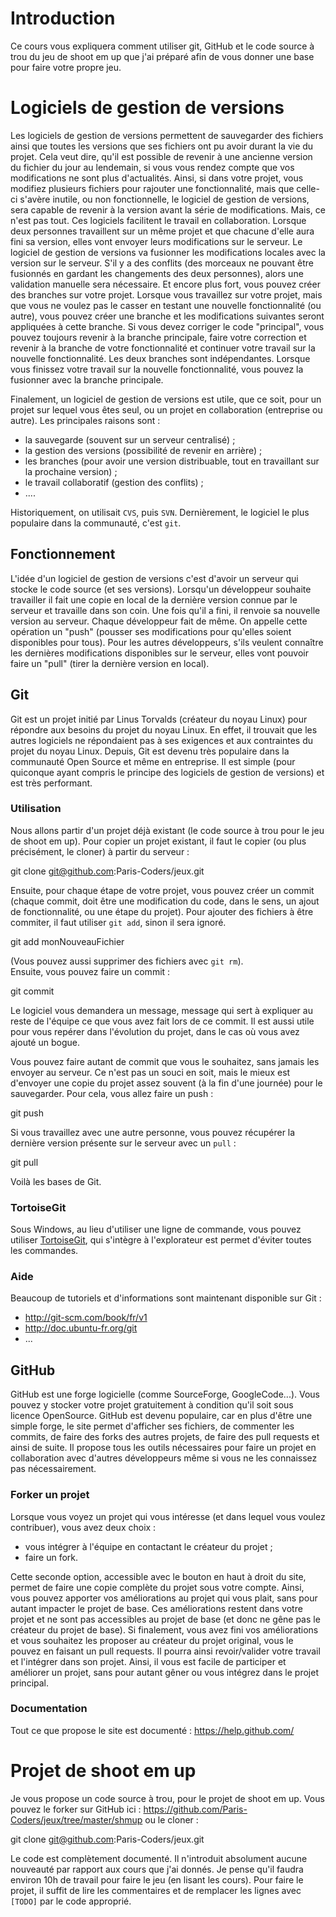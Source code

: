 # Introduction

Ce cours vous expliquera comment utiliser git, GitHub et le code source à trou du jeu de shoot em up que j'ai préparé afin de vous donner une base pour faire votre propre jeu.

# Logiciels de gestion de versions

Les logiciels de gestion de versions permettent de sauvegarder des fichiers ainsi que toutes les versions que ses fichiers ont pu avoir durant la vie du projet. Cela veut dire, qu'il est possible de revenir à une ancienne version du fichier du jour au lendemain, si vous vous rendez compte que vos modifications ne sont plus d'actualités.
Ainsi, si dans votre projet, vous modifiez plusieurs fichiers pour rajouter une fonctionnalité, mais que celle-ci s'avère inutile, ou non fonctionnelle, le logiciel de gestion de versions, sera capable de revenir à la version avant la série de modifications. Mais, ce n'est pas tout. Ces logiciels facilitent le travail en collaboration. Lorsque deux personnes travaillent sur un même projet et que chacune d'elle aura fini sa version, elles vont envoyer leurs modifications sur le serveur. Le logiciel de gestion de versions va fusionner les modifications locales avec la version sur le serveur. S'il y a des conflits (des morceaux ne pouvant être fusionnés en gardant les changements des deux personnes), alors une validation manuelle sera nécessaire.
Et encore plus fort, vous pouvez créer des branches sur votre projet. Lorsque vous travaillez sur votre projet, mais que vous ne voulez pas le casser en testant une nouvelle fonctionnalité (ou autre), vous pouvez créer une branche et les modifications suivantes seront appliquées à cette branche. Si vous devez corriger le code "principal", vous pouvez toujours revenir à la branche principale, faire votre correction et revenir à la branche de votre fonctionnalité et continuer votre travail sur la nouvelle fonctionnalité. Les deux branches sont indépendantes. Lorsque vous finissez votre travail sur la nouvelle fonctionnalité, vous pouvez la fusionner avec la branche principale.

Finalement, un logiciel de gestion de versions est utile, que ce soit, pour un projet sur lequel vous êtes seul, ou un projet en collaboration (entreprise ou autre). Les principales raisons sont :

* la sauvegarde (souvent sur un serveur centralisé) ;
* la gestion des versions (possibilité de revenir en arrière) ;
* les branches (pour avoir une version distribuable, tout en travaillant sur la prochaine version) ;
* le travail collaboratif (gestion des conflits) ;
* ....

Historiquement, on utilisait `CVS`, puis `SVN`. Dernièrement, le logiciel le plus populaire dans la communauté, c'est `git`.

## Fonctionnement

L'idée d'un logiciel de gestion de versions c'est d'avoir un serveur qui stocke le code source (et ses versions). Lorsqu'un développeur souhaite travailler il fait une copie en local de la dernière version connue par le serveur et travaille dans son coin. Une fois qu'il a fini, il renvoie sa nouvelle version au serveur.
Chaque développeur fait de même. On appelle cette opération un "push" (pousser ses modifications pour qu'elles soient disponibles pour tous). Pour les autres développeurs, s'ils veulent connaître les dernières modifications disponibles sur le serveur, elles vont pouvoir faire un "pull" (tirer la dernière version en local).

## Git

Git est un projet initié par Linus Torvalds (créateur du noyau Linux) pour répondre aux besoins du projet du noyau Linux. En effet, il trouvait que les autres logiciels ne répondaient pas à ses exigences et aux contraintes du projet du noyau Linux.
Depuis, Git est devenu très populaire dans la communauté Open Source et même en entreprise. Il est simple (pour quiconque ayant compris le principe des logiciels de gestion de versions) et est très performant.

### Utilisation

Nous allons partir d'un projet déjà existant (le code source à trou pour le jeu de shoot em up).
Pour copier un projet existant, il faut le copier (ou plus précisément, le cloner) à partir du serveur :

   git clone git@github.com:Paris-Coders/jeux.git

Ensuite, pour chaque étape de votre projet, vous pouvez créer un commit (chaque commit, doit être une modification du code, dans le sens, un ajout de fonctionnalité, ou une étape du projet).
Pour ajouter des fichiers à être commiter, il faut utiliser `git add`, sinon il sera ignoré.

   git add monNouveauFichier

(Vous pouvez aussi supprimer des fichiers avec `git rm`).   
Ensuite, vous pouvez faire un commit :

   git commit
   
Le logiciel vous demandera un message, message qui sert à expliquer au reste de l'équipe ce que vous avez fait lors de ce commit. Il est aussi utile pour vous repérer dans l'évolution du projet, dans le cas où vous avez ajouté un bogue.
   
Vous pouvez faire autant de commit que vous le souhaitez, sans jamais les envoyer au serveur. Ce n'est pas un souci en soit, mais le mieux est d'envoyer une copie du projet assez souvent (à la fin d'une journée) pour le sauvegarder. Pour cela, vous allez faire un push :

   git push
   
Si vous travaillez avec une autre personne, vous pouvez récupérer la dernière version présente sur le serveur avec un `pull` :

   git pull
   
Voilà les bases de Git.   

### TortoiseGit

Sous Windows, au lieu d'utiliser une ligne de commande, vous pouvez utiliser [TortoiseGit](https://code.google.com/p/tortoisegit/), qui s'intègre à l'explorateur est permet d'éviter toutes les commandes.

### Aide

Beaucoup de tutoriels et d'informations sont maintenant disponible sur Git :
* http://git-scm.com/book/fr/v1
* http://doc.ubuntu-fr.org/git
* ...

## GitHub

GitHub est une forge logicielle (comme SourceForge, GoogleCode...). Vous pouvez y stocker votre projet gratuitement à condition qu'il soit sous licence OpenSource. GitHub est devenu populaire, car en plus d'être une simple forge, le site permet d'afficher ses fichiers, de commenter les commits, de faire des forks des autres projets, de faire des pull requests et ainsi de suite.
Il propose tous les outils nécessaires pour faire un projet en collaboration avec d'autres développeurs même si vous ne les connaissez pas nécessairement.

### Forker un projet

Lorsque vous voyez un projet qui vous intéresse (et dans lequel vous voulez contribuer), vous avez deux choix :
* vous intégrer à l'équipe en contactant le créateur du projet ;
* faire un fork.

Cette seconde option, accessible avec le bouton en haut à droit du site, permet de faire une copie complète du projet sous votre compte. Ainsi, vous pouvez apporter vos améliorations au projet qui vous plait, sans pour autant impacter le projet de base. Ces améliorations restent dans votre projet et ne sont pas accessibles au projet de base (et donc ne gêne pas le créateur du projet de base). Si finalement, vous avez fini vos améliorations et vous souhaitez les proposer au créateur du projet original, vous le pouvez en faisant un pull requests. Il pourra ainsi revoir/valider votre travail et l'intégrer dans son projet. Ainsi, il vous est facile de participer et améliorer un projet, sans pour autant gêner ou vous intégrez dans le projet principal.

### Documentation

Tout ce que propose le site est documenté : https://help.github.com/

# Projet de shoot em up

Je vous propose un code source à trou, pour le projet de shoot em up. Vous pouvez le forker sur GitHub ici : https://github.com/Paris-Coders/jeux/tree/master/shmup ou le cloner :

   git clone git@github.com:Paris-Coders/jeux.git

Le code est complètement documenté. Il n'introduit absolument aucune nouveauté par rapport aux cours que j'ai donnés. Je pense qu'il faudra environ 10h de travail pour faire le jeu (en lisant les cours).
Pour faire le projet, il suffit de lire les commentaires et de remplacer les lignes avec `[TODO]` par le code approprié.
